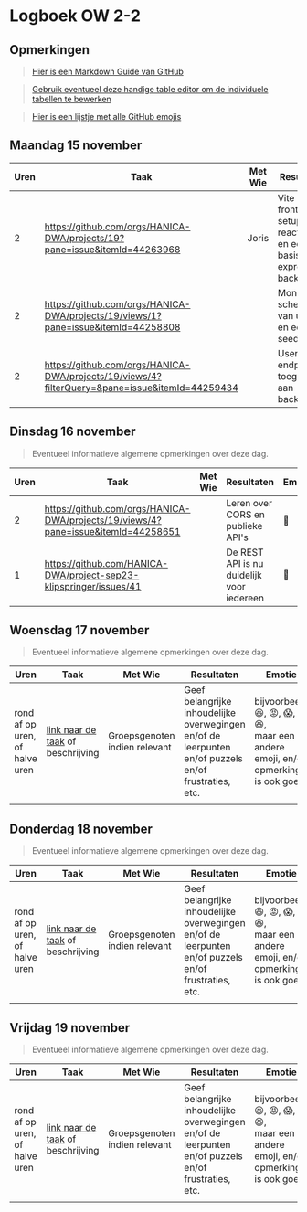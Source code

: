 # Logboek OW 2-2

## Opmerkingen

> [Hier is een Markdown Guide van GitHub](https://guides.github.com/features/mastering-markdown/)

> [Gebruik eventueel deze handige table editor om de individuele tabellen te bewerken](https://www.tablesgenerator.com/markdown_tables)

> [Hier is een lijstje met alle GitHub emojis](https://github.com/ikatyang/emoji-cheat-sheet/blob/master/README.md)

## Maandag 15 november

| Uren | Taak                                                                      | Met Wie | Resultaten                                                        | Emotie       | Link                                                             |   |
|------|---------------------------------------------------------------------------|---------|-------------------------------------------------------------------|--------------|------------------------------------------------------------------|---|
| 2  | https://github.com/orgs/HANICA-DWA/projects/19?pane=issue&itemId=44263968 | Joris   | Vite frontend setup met react router en een basis express backend | :sunglasses: | https://github.com/HANICA-DWA/project-sep23-klipspringer/pull/42 |   |
| 2  | https://github.com/orgs/HANICA-DWA/projects/19/views/1?pane=issue&itemId=44258808 |    | Mongoose schema van users en een seeder | :sleeping: | https://github.com/HANICA-DWA/project-sep23-klipspringer/pull/47 |   |
| 2  | https://github.com/orgs/HANICA-DWA/projects/19/views/4?filterQuery=&pane=issue&itemId=44259434 |    | User data endpoint toegevoegd aan backend | :sleeping: | https://github.com/HANICA-DWA/project-sep23-klipspringer/pull/51 |   |


## Dinsdag 16 november

> Eventueel informatieve algemene opmerkingen over deze dag.

| Uren | Taak                                                                              | Met Wie | Resultaten                                | Emotie            | Link                                                             |
|------|-----------------------------------------------------------------------------------|---------|-------------------------------------------|-------------------|------------------------------------------------------------------|
| 2    | https://github.com/orgs/HANICA-DWA/projects/19/views/4?pane=issue&itemId=44258651 |         | Leren over CORS en publieke API's         | :cowboy_hat_face: | https://github.com/HANICA-DWA/project-sep23-klipspringer/pull/56 |
| 1    | https://github.com/HANICA-DWA/project-sep23-klipspringer/issues/41                |         | De REST API is nu duidelijk voor iedereen | :star_struck:     | https://github.com/HANICA-DWA/project-sep23-klipspringer/pull/57 |

## Woensdag 17 november

> Eventueel informatieve algemene opmerkingen over deze dag.

| Uren | Taak  | Met Wie | Resultaten | Emotie | Link |
|---|---|---|---|---|---|
| rond af op uren, of halve uren | [link naar de taak](https://github.com/link-naar-de-taak) of beschrijving | Groepsgenoten indien relevant | Geef belangrijke inhoudelijke overwegingen en/of de leerpunten en/of puzzels en/of frustraties, etc.  |bijvoorbeeld <br />:smiley:, :rage:, :scream:, of :satisfied:, <br />maar een andere emoji, en/of opmerking is ook goed | [link naar de resultaten](https://github.com/link-naar-de-commit) |
| | | | | | |

## Donderdag 18 november

> Eventueel informatieve algemene opmerkingen over deze dag.

| Uren | Taak  | Met Wie | Resultaten | Emotie | Link |
|---|---|---|---|---|---|
| rond af op uren, of halve uren | [link naar de taak](https://github.com/link-naar-de-taak) of beschrijving | Groepsgenoten indien relevant | Geef belangrijke inhoudelijke overwegingen en/of de leerpunten en/of puzzels en/of frustraties, etc.  |bijvoorbeeld <br />:smiley:, :rage:, :scream:, of :satisfied:, <br />maar een andere emoji, en/of opmerking is ook goed | [link naar de resultaten](https://github.com/link-naar-de-commit) |
| | | | | | |



## Vrijdag 19 november

> Eventueel informatieve algemene opmerkingen over deze dag.

| Uren | Taak  | Met Wie | Resultaten | Emotie | Link |
|---|---|---|---|---|---|
| rond af op uren, of halve uren | [link naar de taak](https://github.com/link-naar-de-taak) of beschrijving | Groepsgenoten indien relevant | Geef belangrijke inhoudelijke overwegingen en/of de leerpunten en/of puzzels en/of frustraties, etc.  |bijvoorbeeld <br />:smiley:, :rage:, :scream:, of :satisfied:, <br />maar een andere emoji, en/of opmerking is ook goed | [link naar de resultaten](https://github.com/link-naar-de-commit) |
| | | | | | |
